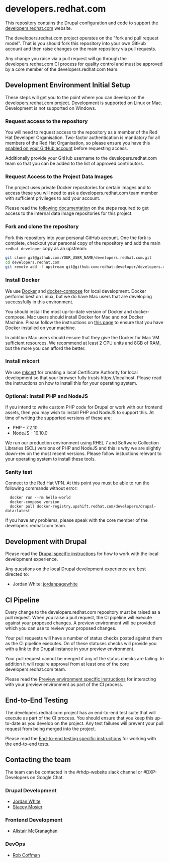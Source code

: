 # developers.redhat.com

This repository contains the Drupal configuration and code to support the [developers.redhat.com](https://developers.redhat.com/) website.

The developers.redhat.com project operates on the "fork and pull request model". That is you should fork this repository into your own GitHub account and then raise changes on the main
repository via pull requests.

Any change you raise via a pull request will go through the developers.redhat.com CI process for quality control and must be approved by a core member of the developers.redhat.com team.

## Development Environment Initial Setup

These steps will get you to the point where you can develop on the developers.redhat.com project. Development is supported on Linux or Mac. Development is not supported on Windows.

### Request access to the repository

You will need to request access to the repository as a member of the Red Hat Developer Organisation. Two-factor authentication is mandatory for all members of the Red Hat Organisation, so please ensure you have this
[enabled on your GitHub account](https://help.github.com/en/articles/securing-your-account-with-two-factor-authentication-2fa) before requesting access.

Additionally provide your GitHub username to the developers.redhat.com team so that you can be added to the list of approved contributors.


### Request Access to the Project Data Images

The project uses private Docker repositories for certain images and to access these you will need to ask a developers.redhat.com team member with sufficient privileges to add your account. 

Please read the [following documentation](https://mojo.redhat.com/docs/DOC-1192810-developersredhatcom-giving-a-dev-team-member-access-to-data-images) on the steps required to get
access to the internal data image repositories for this project.


### Fork and clone the repository

Fork this repository into your personal GitHub account. One the fork is complete, checkout your personal copy of the repository and add the main `redhat-developer` copy as an upstream:

```bash
git clone git@github.com:YOUR_USER_NAME/developers.redhat.com.git
cd developers.redhat.com
git remote add -f upstream git@github.com:redhat-developer/developers.redhat.com.git
``` 

### Install Docker

We use [Docker](https://docker.com) and [docker-compose](https://docs.docker.com/compose/) for local development. Docker performs best on Linux, but we do have Mac users that are developing successfully in this environment.

You should install the most up-to-date version of Docker and docker-compose. Mac users should install Docker for Mac and not Docker Machine. Please follow the instructions on [this page](https://docs.docker.com/install/) to ensure
that you have Docker installed on your machine.

In addition Mac users should ensure that they give the Docker for Mac VM sufficient resources. We recommend at least 2 CPU units and 8GB of RAM, but the more you can afford the better.


### Install mkcert

We use [mkcert](https://github.com/FiloSottile/mkcert) for creating a local Certificate Authority for local development so that your browser fully trusts https://localhost. Please read the instructions on how
to install this for your operating system.

### Optional: Install PHP and NodeJS

If you intend to write custom PHP code for Drupal or work with our frontend assets, then you may wish to install PHP and NodeJS to support this. At time of writing the supported versions of these are:

* PHP - 7.2.10
* NodeJS - 10.10.0

We run our production environment using RHEL 7 and Software Collection Libraries (SCL) versions of PHP and NodeJS and this is why we are slightly down-rev on the most recent versions. Please follow instuctions relevant
to your operating system to install these tools.


### Sanity test

Connect to the Red Hat VPN. At this point you must be able to run the following commands without error:

      docker run --rm hello-world
      docker-compose version
      docker pull docker-registry.upshift.redhat.com/developers/drupal-data:latest

If you have any problems, please speak with the core member of the developers.redhat.com team.

## Development with Drupal

Please read the [Drupal specific instructions](_docker/drupal/dev/README.md) for how to work with the local development experience.

Any questions on the local Drupal development experience are best directed to:

* Jordan White: [jordanpagewhite](https://github.com/jordanpagewhite)

## CI Pipeline

Every change to the developers.redhat.com repository must be raised as a pull request. When you raise a pull request, the CI pipeline will execute against your
proposed changes. A preview environment will be provided which you can use to review your proposed changes.

Your pull requests will have a number of status checks posted against them as the CI pipeline executes. On of these statuses checks will provide you with a link to the
Drupal instance in your preview environment.

Your pull request cannot be merged if any of the status checks are failing. In addition it will require approval from at least one of the core developers.redhat.com team.

Please read the [Preview environment specific instructions](previews/README.md) for interacting with your preview environment as part of the CI process. 

## End-to-End Testing

The developers.redhat.com project has an end-to-end test suite that will execute as part of the CI process. You should ensure that you keep this
up-to-date as you develop on the project. Any test failures will prevent your pull request from being merged into the project.

Please read the [End-to-end testing specific instructions](_tests/e2e/README.md) for working with the end-to-end tests.

## Contacting the team

The team can be contacted in the #rhdp-website slack channel or #DXP-Developers on Google Chat.

### Drupal Development

* [Jordan White](https://github.com/jordanpagewhite)
* [Stacey Mosier](https://github.com/staceymosier)

### Frontend Development

* [Alistair McGranaghan](https://github.com/alistairmc)

### DevOps

* [Rob Coffman](https://rover.redhat.com/people/profile/rcoffman)

